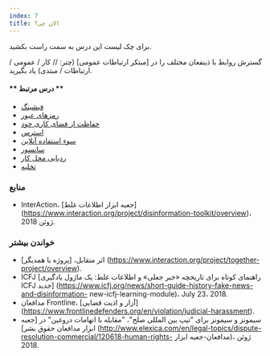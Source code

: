 ```yaml
---
index: 7
title: الان چی؟
---
```

برای چک لیست این درس به سمت راست بکشید.

گسترش روابط با ذینفعان مختلف را در [مبتکر ارتباطات عمومی] (چتر: // کار / عمومی / ارتباطات / مبتدی) یاد بگیرید.

#### ** درس مرتبط **

* [فیشینگ](umbrella://communications/phishing/beginner)
* [رمزهای عبور](umbrella://information/passwords)
* [حفاظت از فضای کاری خود ](umbrella://information/protect-your-workspace)
* [استرس](umbrella://stress/stress/beginner)
* [سوء استفاده آنلاین](umbrella://communications/online-abuse)
* [سانسور](umbrella://communications/censorship/beginner)
* [ردیابی محل کار](umbrella://information/protect-your-workspace)
* [تخلیه](umbrella://incident-response/evacuation)

### منابع

* InterAction، [جعبه ابزار اطلاعات غلط] (https://www.interaction.org/project/disinformation-toolkit/overview)، ژوئن 2018.

### خواندن بیشتر

* اثر متقابل، [پروژه با همدیگر] (https://www.interaction.org/project/together-project/overview).
* ICFJ [راهنمای کوتاه برای تاریخچه «خبر جعلی» و اطلاعات غلط: یک ماژول یادگیری ICFJ جدید] (https://www.icfj.org/news/short-guide-history-fake-news-and-disinformation- new-icfj-learning-module)، July 23، 2018.
* مدافعان Frontline، [آزار و اذیت قضایی] (https://www.frontlinedefenders.org/en/violation/judicial-harassment).
* سیمونز و سیمونز برای "تیپ بین المللی صلح"، "مقابله با اتهامات دروغین" در [جعبه ابزار مدافعان حقوق بشر] (http://www.elexica.com/en/legal-topics/dispute-resolution-commercial/120618-human-rights- مدافعان-جعبه ابزار)، ژوئن 2018.